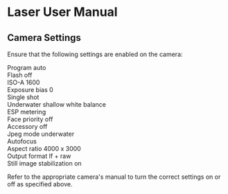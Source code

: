 # Laser User Manual

## Camera Settings
Ensure that the following settings are enabled on the camera:

Program auto\
Flash off\
ISO-A 1600\
Exposure bias 0\
Single shot\
Underwater shallow white balance\
ESP metering\
Face priority off\
Accessory off\
Jpeg mode underwater\
Autofocus\
Aspect ratio 4000 x 3000\
Output format If + raw\
Still image stabilization on

Refer to the appropriate camera's manual to turn the correct settings on or off as specified above.
